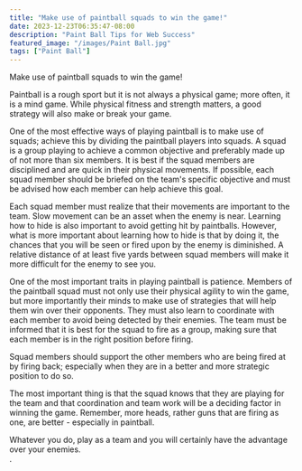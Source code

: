 ```yaml
---
title: "Make use of paintball squads to win the game!"
date: 2023-12-23T06:35:47-08:00
description: "Paint Ball Tips for Web Success"
featured_image: "/images/Paint Ball.jpg"
tags: ["Paint Ball"]
---
```


Make use of paintball squads to win the game!

Paintball is a rough sport but it is not always a physical game; more often, it is a mind game. While physical fitness and strength matters, a good strategy will also make or break your game.

One of the most effective ways of playing paintball is to make use of squads; achieve this by dividing the paintball players into squads.  A squad is a group playing to achieve a common objective and preferably made up of not more than six members.  It is best if the squad members are disciplined and are quick in their physical movements.  If possible, each squad member should be briefed on the team's specific objective and must be advised how each member can help achieve this goal.

Each squad member must realize that their movements are important to the team.   Slow movement can be an asset when the enemy is near.  Learning how to hide is also important to avoid getting hit by paintballs. However, what is more important about learning how to hide is that by doing it, the chances that you will be seen or fired upon by the enemy is diminished.  A relative distance of at least five yards between squad members will make it more difficult for the enemy to see you. 

One of the most important traits in playing paintball is patience.  Members of the paintball squad must not only use their physical agility to win the game, but more importantly their minds to make use of strategies that will help them win over their opponents.  They must also learn to coordinate with each member to avoid being detected by their enemies.  The team must be informed that it is best for the squad to fire as a group, making sure that each member is in the right position before firing.

Squad members should support the other members who are being fired at by firing back; especially when they are in a better and more strategic position to do so.
  
The most important thing is that the squad knows that they are playing for the team and that coordination and team work will be a deciding factor in winning the game. Remember, more heads, rather guns that are firing as one, are better - especially in paintball.

Whatever you do, play as a team and you will certainly have the advantage over your enemies.  
.

